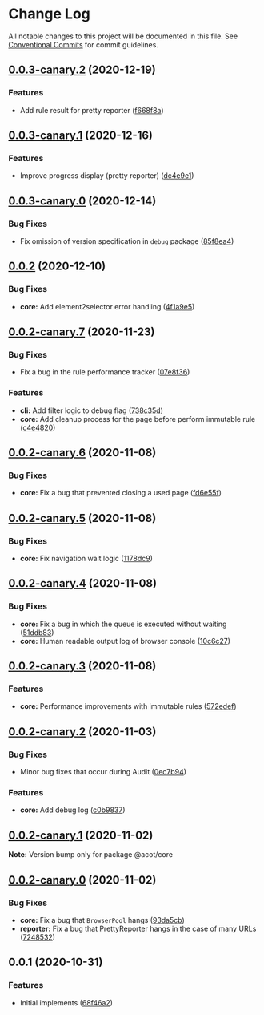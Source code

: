 # Change Log

All notable changes to this project will be documented in this file.
See [Conventional Commits](https://conventionalcommits.org) for commit guidelines.

## [0.0.3-canary.2](https://github.com/acot-a11y/acot/compare/@acot/core@0.0.3-canary.1...@acot/core@0.0.3-canary.2) (2020-12-19)

### Features

- Add rule result for pretty reporter ([f668f8a](https://github.com/acot-a11y/acot/commit/f668f8a56e730ea31ece53f23d7fd2629e456211))

## [0.0.3-canary.1](https://github.com/acot-a11y/acot/compare/@acot/core@0.0.3-canary.0...@acot/core@0.0.3-canary.1) (2020-12-16)

### Features

- Improve progress display (pretty reporter) ([dc4e9e1](https://github.com/acot-a11y/acot/commit/dc4e9e1655408a499619a690798e06ef439844be))

## [0.0.3-canary.0](https://github.com/acot-a11y/acot/compare/@acot/core@0.0.2...@acot/core@0.0.3-canary.0) (2020-12-14)

### Bug Fixes

- Fix omission of version specification in `debug` package ([85f8ea4](https://github.com/acot-a11y/acot/commit/85f8ea44c7b029301dbcd6bceef427fda35972b6))

## [0.0.2](https://github.com/acot-a11y/acot/compare/@acot/core@0.0.2-canary.7...@acot/core@0.0.2) (2020-12-10)

### Bug Fixes

- **core:** Add element2selector error handling ([4f1a9e5](https://github.com/acot-a11y/acot/commit/4f1a9e5cae66211cd8825028284e81077c8b745e))

## [0.0.2-canary.7](https://github.com/acot-a11y/acot/compare/@acot/core@0.0.2-canary.6...@acot/core@0.0.2-canary.7) (2020-11-23)

### Bug Fixes

- Fix a bug in the rule performance tracker ([07e8f36](https://github.com/acot-a11y/acot/commit/07e8f36bfabfed8650fc8949409d94f48bca2677))

### Features

- **cli:** Add filter logic to debug flag ([738c35d](https://github.com/acot-a11y/acot/commit/738c35d0c318036b09faff6588671f054c7508bb))
- **core:** Add cleanup process for the page before perform immutable rule ([c4e4820](https://github.com/acot-a11y/acot/commit/c4e48203bd9af0289f310b0e155409cfacc1002d))

## [0.0.2-canary.6](https://github.com/acot-a11y/acot/compare/@acot/core@0.0.2-canary.5...@acot/core@0.0.2-canary.6) (2020-11-08)

### Bug Fixes

- **core:** Fix a bug that prevented closing a used page ([fd6e55f](https://github.com/acot-a11y/acot/commit/fd6e55f33d6ef057f1c869345674d3a399285032))

## [0.0.2-canary.5](https://github.com/acot-a11y/acot/compare/@acot/core@0.0.2-canary.4...@acot/core@0.0.2-canary.5) (2020-11-08)

### Bug Fixes

- **core:** Fix navigation wait logic ([1178dc9](https://github.com/acot-a11y/acot/commit/1178dc9d4ea6582be3f9d93ebf5aa58f7f7f55ce))

## [0.0.2-canary.4](https://github.com/acot-a11y/acot/compare/@acot/core@0.0.2-canary.3...@acot/core@0.0.2-canary.4) (2020-11-08)

### Bug Fixes

- **core:** Fix a bug in which the queue is executed without waiting ([51ddb83](https://github.com/acot-a11y/acot/commit/51ddb836309f927da27e947ac209662ca6696d5e))
- **core:** Human readable output log of browser console ([10c6c27](https://github.com/acot-a11y/acot/commit/10c6c277c7f2050cffffa7e8f251fb1056dd7286))

## [0.0.2-canary.3](https://github.com/acot-a11y/acot/compare/@acot/core@0.0.2-canary.2...@acot/core@0.0.2-canary.3) (2020-11-08)

### Features

- **core:** Performance improvements with immutable rules ([572edef](https://github.com/acot-a11y/acot/commit/572edefca26d1817a46e2f1c74c8d31b6762642d))

## [0.0.2-canary.2](https://github.com/acot-a11y/acot/compare/@acot/core@0.0.2-canary.1...@acot/core@0.0.2-canary.2) (2020-11-03)

### Bug Fixes

- Minor bug fixes that occur during Audit ([0ec7b94](https://github.com/acot-a11y/acot/commit/0ec7b94e8f885cb45aae351d0279033367b8d94c))

### Features

- **core:** Add debug log ([c0b9837](https://github.com/acot-a11y/acot/commit/c0b98374abf2d5547c6e78b4b1cc9a92027e9f3a))

## [0.0.2-canary.1](https://github.com/acot-a11y/acot/compare/@acot/core@0.0.2-canary.0...@acot/core@0.0.2-canary.1) (2020-11-02)

**Note:** Version bump only for package @acot/core

## [0.0.2-canary.0](https://github.com/acot-a11y/acot/compare/@acot/core@0.0.1...@acot/core@0.0.2-canary.0) (2020-11-02)

### Bug Fixes

- **core:** Fix a bug that `BrowserPool` hangs ([93da5cb](https://github.com/acot-a11y/acot/commit/93da5cbdf28508e4e3cf95983bf710d1675ff3da))
- **reporter:** Fix a bug that PrettyReporter hangs in the case of many URLs ([7248532](https://github.com/acot-a11y/acot/commit/7248532c0380a0483a537c124173f2191027dd54))

## 0.0.1 (2020-10-31)

### Features

- Initial implements ([68f46a2](https://github.com/acot-a11y/acot/commit/68f46a250de7793795678ece40d23d927ddd075c))
